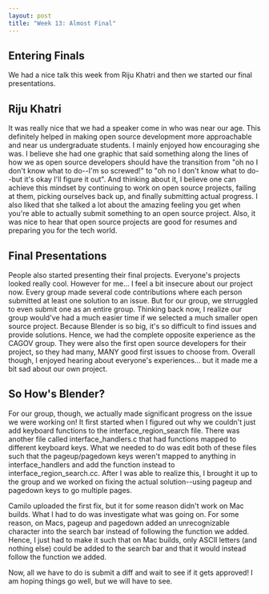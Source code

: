 ```yaml
---
layout: post
title: "Week 13: Almost Final"
---
```


## Entering Finals

We had a nice talk this week from Riju Khatri and then we started our final presentations. 

<!--more-->

## Riju Khatri

It was really nice that we had a speaker come in who was near our age. This definitely helped in making open source development more approachable and near us undergraduate students. I mainly enjoyed how encouraging she was. I believe she had one graphic that said something along the lines of how we as open source developers should have the transition from "oh no I don't know what to do--I'm so screwed!" to "oh no I don't know what to do--but it's okay I'll figure it out". And thinking about it, I believe one can achieve this mindset by continuing to work on open source projects, failing at them, picking ourselves back up, and finally submitting actual progress. I also liked that she talked a lot about the amazing feeling you get when you're able to actually submit something to an open source project. Also, it was nice to hear that open source projects are good for resumes and preparing you for the tech world. 

## Final Presentations

People also started presenting their final projects. Everyone's projects looked really cool. However for me... I feel a bit insecure about our project now. Every group made several code contributions where each person submitted at least one solution to an issue. But for our group, we strruggled to even submit one as an entire group. Thinking back now, I realize our group would've had a much easier time if we selected a much smaller open source project. Because Blender is so big, it's so difficult to find issues and provide solutions. Hence, we had the complete opposite experience as the CAGOV group. They were also the first open source developers for their project, so they had many, MANY good first issues to choose from. Overall though, I enjoyed hearing about everyone's experiences... but it made me a bit sad about our own project. 

## So How's Blender?

For our group, though, we actually made significant progress on the issue we were working on! It first started when I figured out why we couldn't just add keyboard functions to the interface_region_search file. There was another file called interface_handlers.c that had functions mapped to different keyboard keys. What we needed to do was edit both of these files such that the pageup/pagedown keys weren't mapped to anything in interface_handlers and add the function instead to interface_region_search.cc. After I was able to realize this, I brought it up to the group and we worked on fixing the actual solution--using pageup and pagedown keys to go multiple pages. 

Camilo uploaded the first fix, but it for some reason didn't work on Mac builds. What I had to do was investigate what was going on. For some reason, on Macs, pageup and pagedown added an unrecognizable character into the search bar instead of following the function we added. Hence, I just had to make it such that on Mac builds, only ASCII letters (and nothing else) could be added to the search bar and that it would instead follow the function we added. 

Now, all we have to do is submit a diff and wait to see if it gets approved! I am hoping things go well, but we will have to see. 


